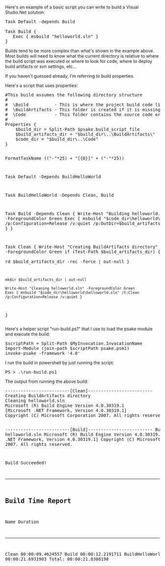 Here's an example of a basic script you can write to build a Visual Studio.Net solution:

<pre>
Task Default -depends Build

Task Build {
   Exec { msbuild "helloworld.sln" }
}
</pre>
<p>
Builds tend to be more complex than what's shown in the example above.  Most builds will need to know what the current directory is relative to where the build script was executed or where to look for code, where to deploy build artifacts or svn settings, etc...

If you haven't guessed already, I'm referring to build properties.

Here's a script that uses properties:
</p>
<pre>
#This build assumes the following directory structure
#
#  \Build          - This is where the project build code lives
#  \BuildArtifacts - This folder is created if it is missing and contains output of the build
#  \Code           - This folder contains the source code or solutions you want to build
#
Properties {
	$build_dir = Split-Path $psake.build_script_file	
	$build_artifacts_dir = "$build_dir\..\BuildArtifacts\"
	$code_dir = "$build_dir\..\Code"
}

FormatTaskName (("-"*25) + "[{0}]" + ("-"*25))

Task Default -Depends BuildHelloWorld

Task BuildHelloWorld -Depends Clean, Build

Task Build -Depends Clean {	
	Write-Host "Building helloworld.sln" -ForegroundColor Green
	Exec { msbuild "$code_dir\helloworld\helloworld.sln" /t:Build /p:Configuration=Release /v:quiet /p:OutDir=$build_artifacts_dir } 
}

Task Clean {
	Write-Host "Creating BuildArtifacts directory" -ForegroundColor Green
	if (Test-Path $build_artifacts_dir) 
	{	
		rd $build_artifacts_dir -rec -force | out-null
	}
	
	mkdir $build_artifacts_dir | out-null
	
	Write-Host "Cleaning helloworld.sln" -ForegroundColor Green
	Exec { msbuild "$code_dir\helloworld\helloworld.sln" /t:Clean /p:Configuration=Release /v:quiet } 
}
</pre>
<p>
Here's a helper script "run-build.ps1" that I use to load the psake module and execute the build:
</p>
<pre>
$scriptPath = Split-Path $MyInvocation.InvocationName
Import-Module (join-path $scriptPath psake.psm1)
invoke-psake -framework '4.0'
</pre>
<p>I run the build in powershell by just running the script:</p>
<pre>
PS > .\run-build.ps1
</pre>
<p>
The output from running the above build:
</p>
<pre>
-------------------------[Clean]-------------------------
Creating BuildArtifacts directory
Cleaning helloworld.sln
Microsoft (R) Build Engine Version 4.0.30319.1
[Microsoft .NET Framework, Version 4.0.30319.1]
Copyright (C) Microsoft Corporation 2007. All rights reserved.

-------------------------[Build]-------------------------
Building helloworld.sln
Microsoft (R) Build Engine Version 4.0.30319.1
[Microsoft .NET Framework, Version 4.0.30319.1]
Copyright (C) Microsoft Corporation 2007. All rights reserved.


Build Succeeded!

----------------------------------------------------------------------
Build Time Report
----------------------------------------------------------------------
Name            Duration
----            --------
Clean           00:00:09.4624557
Build           00:00:12.2191711
BuildHelloWorld 00:00:21.6931903
Total:          00:00:21.8308190
</pre>